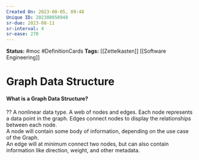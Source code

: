 ```yaml
---
Created On: 2023-08-05, 09:48
Unique ID: 202308050948
sr-due: 2023-08-11
sr-interval: 4
sr-ease: 270
---
```

**Status:** #moc  #DefinitionCards 
**Tags:** [[Zettelkasten]] [[Software Engineering]]

# Graph Data Structure 
#### What is a Graph Data Structure?
??
A nonlinear data type.
A web of nodes and edges. Each node represents a data point in the graph. Edges connect nodes to display the relationships between each node.   
A node will contain some body of information, depending on the use case of the Graph.          
An edge will at minimum connect two nodes, but can also contain information like direction, weight, and other metadata.





